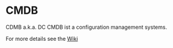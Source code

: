 # CMDB

CDMB a.k.a. DC CMDB ist a configuration management systems.

For more details see the [Wiki](http://github.com/rongem/cmdb/wiki)
